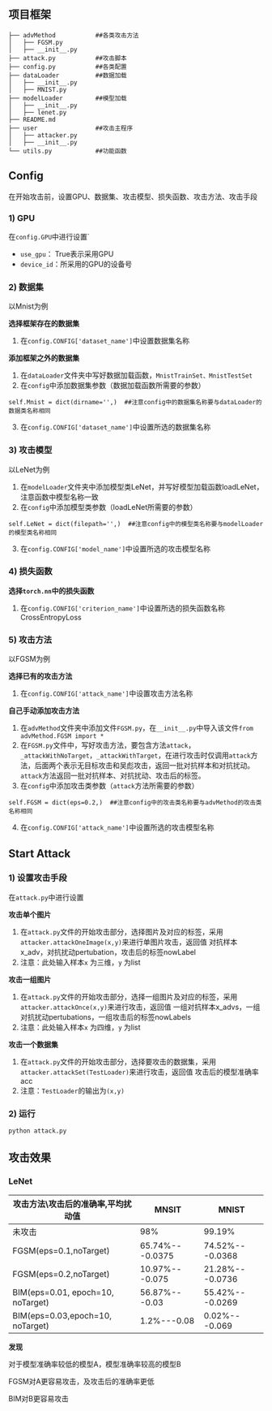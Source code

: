 

## 项目框架

```
├── advMethod			##各类攻击方法
│   ├── FGSM.py
│   ├── __init__.py
├── attack.py			##攻击脚本
├── config.py			##各类配置
├── dataLoader			##数据加载
│   ├── __init__.py
│   ├── MNIST.py
├── modelLoader			##模型加载
│   ├── __init__.py
│   ├── lenet.py
├── README.md
├── user				##攻击主程序
│   ├── attacker.py
│   ├── __init__.py
└── utils.py			##功能函数

```



## Config

在开始攻击前，设置GPU、数据集、攻击模型、损失函数、攻击方法、攻击手段

### 1) GPU

在`config.GPU`中进行设置`

- `use_gpu`： True表示采用GPU
- `device_id`：所采用的GPU的设备号



### 2) 数据集

以Mnist为例

**选择框架存在的数据集**

1. 在`config.CONFIG['dataset_name']`中设置数据集名称

**添加框架之外的数据集**

1. 在`dataLoader`文件夹中写好数据加载函数，`MnistTrainSet、MnistTestSet`
2. 在`config`中添加数据集参数（数据加载函数所需要的参数）

```
self.Mnist = dict(dirname='',)  ##注意config中的数据集名称要与dataLoader的数据类名称相同
```

3. 在`config.CONFIG['dataset_name']`中设置所选的数据集名称



### 3) 攻击模型

以LeNet为例

1. 在`modelLoader`文件夹中添加模型类LeNet，并写好模型加载函数loadLeNet，注意函数中模型名称一致
2. 在`config`中添加模型类参数（loadLeNet所需要的参数）

```
self.LeNet = dict(filepath='',)  ##注意config中的模型类名称要与modelLoader的模型类名称相同
```

3. 在`config.CONFIG['model_name']`中设置所选的攻击模型名称



### 4) 损失函数

**选择`torch.nn`中的损失函数**

1. 在`config.CONFIG['criterion_name']`中设置所选的损失函数名称CrossEntropyLoss



### 5) 攻击方法

以FGSM为例

**选择已有的攻击方法**

1. 在`config.CONFIG['attack_name']`中设置攻击方法名称

**自己手动添加攻击方法**

1. 在`advMethod`文件夹中添加文件`FGSM.py`，在`__init__.py`中导入该文件`from advMethod.FGSM import *`
2. 在`FGSM.py`文件中，写好攻击方法，要包含方法`attack`，`_attackWithNoTarget`，`_attackWithTarget`，在进行攻击时仅调用`attack`方法，后面两个表示无目标攻击和吴彪攻击，返回一批对抗样本和对抗扰动。`attack`方法返回一批对抗样本、对抗扰动、攻击后的标签。
3. 在`config`中添加攻击类参数（`attack`方法所需要的参数）

```
self.FGSM = dict(eps=0.2,)  ##注意config中的攻击类名称要与advMethod的攻击类名称相同
```

4. 在`config.CONFIG['attack_name']`中设置所选的攻击模型名称

## Start Attack

### 1) 设置攻击手段

在`attack.py`中进行设置

**攻击单个图片**

1. 在`attack.py`文件的开始攻击部分，选择图片及对应的标签，采用`attacker.attackOneImage(x,y)`来进行单图片攻击，返回值 对抗样本x_adv，对抗扰动pertubation，攻击后的标签nowLabel
2. 注意：此处输入样本`x` 为三维，`y` 为list

**攻击一组图片**

1. 在`attack.py`文件的开始攻击部分，选择一组图片及对应的标签，采用`attacker.attackOnce(x,y)`来进行攻击，返回值 一组对抗样本x_advs，一组对抗扰动pertubations，一组攻击后的标签nowLabels
2. 注意：此处输入样本`x` 为四维，`y` 为list

**攻击一个数据集**

1. 在`attack.py`文件的开始攻击部分，选择要攻击的数据集，采用`attacker.attackSet(TestLoader)`来进行攻击，返回值 攻击后的模型准确率acc
2. 注意：`TestLoader`的输出为`(x,y)`

### 2) 运行

```
python attack.py
```



## 攻击效果

### LeNet

| 攻击方法\攻击后的准确率,平均扰动值 | MNSIT           | MNIST           |
| ---------------------------------- | --------------- | --------------- |
| 未攻击                             | 98%             | 99.19%          |
| FGSM(eps=0.1,noTarget)             | 65.74%---0.0375 | 74.52%---0.0368 |
| FGSM(eps=0.2,noTarget)             | 10.97%---0.075  | 21.28%---0.0736 |
| BIM(eps=0.01, epoch=10, noTarget)  | 56.87%---0.03   | 55.42%---0.0269 |
| BIM(eps=0.03,epoch=10, noTarget)   | 1.2%---0.08     | 0.02%---0.069   |

**发现**

对于模型准确率较低的模型A，模型准确率较高的模型B

FGSM对A更容易攻击，及攻击后的准确率更低

BIM对B更容易攻击